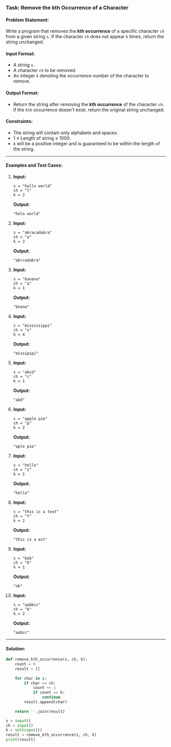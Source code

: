 ### Task: Remove the kth Occurrence of a Character

#### Problem Statement:
Write a program that removes the **kth occurrence** of a specific character `ch` from a given string `s`. If the character `ch` does not appear `k` times, return the string unchanged.

#### Input Format:
- A string `s`.
- A character `ch` to be removed.
- An integer `k` denoting the occurrence number of the character to remove.

#### Output Format:
- Return the string after removing the **kth occurrence** of the character `ch`. If the `kth` occurrence doesn't exist, return the original string unchanged.

#### Constraints:
- The string will contain only alphabets and spaces.
- 1 ≤ Length of string ≤ 1000.
- `k` will be a positive integer and is guaranteed to be within the length of the string.

---

#### Examples and Test Cases:

1. **Input:**  
   ```  
   s = "hello world"
   ch = "l"
   k = 2
   ```  
   **Output:**  
   ```  
   "helo world"
   ```

2. **Input:**  
   ```  
   s = "abracadabra"
   ch = "a"
   k = 3
   ```  
   **Output:**  
   ```  
   "abrcadabra"
   ```

3. **Input:**  
   ```  
   s = "banana"
   ch = "a"
   k = 1
   ```  
   **Output:**  
   ```  
   "bnana"
   ```

4. **Input:**  
   ```  
   s = "mississippi"
   ch = "s"
   k = 4
   ```  
   **Output:**  
   ```  
   "missipipi"
   ```

5. **Input:**  
   ```  
   s = "abcd"
   ch = "c"
   k = 1
   ```  
   **Output:**  
   ```  
   "abd"
   ```

6. **Input:**  
   ```  
   s = "apple pie"
   ch = "p"
   k = 2
   ```  
   **Output:**  
   ```  
   "aple pie"
   ```

7. **Input:**  
   ```  
   s = "hello"
   ch = "z"
   k = 1
   ```  
   **Output:**  
   ```  
   "hello"
   ```

8. **Input:**  
   ```  
   s = "this is a test"
   ch = "t"
   k = 2
   ```  
   **Output:**  
   ```  
   "this is a est"
   ```

9. **Input:**  
   ```  
   s = "bob"
   ch = "b"
   k = 1
   ```  
   **Output:**  
   ```  
   "ob"
   ```

10. **Input:**  
    ```  
    s = "aabbcc"
    ch = "b"
    k = 2
    ```  
    **Output:**  
    ```  
    "aabcc"
    ```

---

#### Solution:

```python
def remove_kth_occurrence(s, ch, k):
    count = 0
    result = []
    
    for char in s:
        if char == ch:
            count += 1
            if count == k:
                continue
        result.append(char)
    
    return ''.join(result)

s = input()
ch = input()
k = int(input())
result = remove_kth_occurrence(s, ch, k)
print(result)
```
